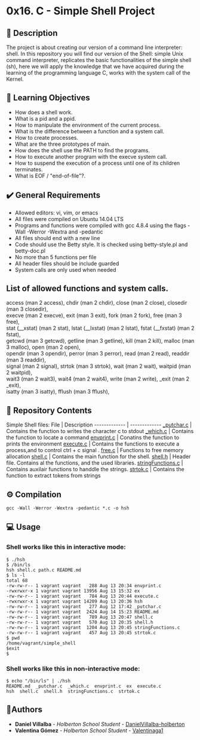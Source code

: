 # 0x16. C - Simple Shell Project
## 🚀 Description 
The project is about creating our version of a command line interpreter: shell.
In this repository you will find our version of the Shell: simple Unix command interpreter, replicates the basic functionalities of the simple shell (sh), here we will apply the knowledge that we have acquired during the learning of the programming language C, works with the system call of the Kernel.
## 📑 Learning Objectives
- How does a shell work.  
- What is a pid and a ppid.  
- How to manipulate the environment of the current process.  
- What is the difference between a function and a system call.  
- How to create processes.  
- What are the three prototypes of main.  
- How does the shell use the PATH to find the programs.  
- How to execute another program with the execve system call.  
- How to suspend the execution of a process until one of its children terminates.  
- What is EOF / "end-of-file"?.  
## ✔️ General Requirements  
- Allowed editors: vi, vim, or emacs
- All files were compiled on Ubuntu 14.04 LTS
- Programs and functions were compiled with gcc 4.8.4 using the flags -Wall -Werror -Wextra and -pedantic
- All files should end with a new line
- Code should use the Betty style. It is checked using betty-style.pl and betty-doc.pl
- No more than 5 functions per file
- All header files should be include guarded
- System calls are only used when needed
## List of allowed functions and system calls.  
access (man 2 access),
chdir (man 2 chdir),
close (man 2 close),
closedir (man 3 closedir),  
execve (man 2 execve),
exit (man 3 exit),
fork (man 2 fork),
free (man 3 free),  
stat (__xstat) (man 2 stat),
lstat (__lxstat) (man 2 lstat),
fstat (__fxstat) (man 2 fstat),  
getcwd (man 3 getcwd), 
getline (man 3 getline), 
kill (man 2 kill),
malloc (man 3 malloc),
open (man 2 open),   
opendir (man 3 opendir),
perror (man 3 perror),
read (man 2 read),
readdir (man 3 readdir),    
signal (man 2 signal),
strtok (man 3 strtok),
wait (man 2 wait),
waitpid (man 2 waitpid),  
wait3 (man 2 wait3),
wait4 (man 2 wait4),
write (man 2 write),
_exit (man 2 _exit),    
isatty (man 3 isatty),
fflush (man 3 fflush),  
## 📂 Repository Contents  
Simple Shell files:
File  | Description
------------- | -------------
[_putchar.c](https://github.com/Valentinaga1/simple_shell/blob/master/_putchar.c "_putchar.c")  | Contains the function to writes the character c to stdout
[_which.c](https://github.com/Valentinaga1/simple_shell/blob/master/_which.c "_which.c")  | Contains the function to locate a command
[envprint.c](https://github.com/Valentinaga1/simple_shell/blob/master/envprint.c "envprint.c")  | Conatins the function to prints the environment
[execute.c](https://github.com/Valentinaga1/simple_shell/blob/master/execute.c "execute.c")  | Contains the functions to execute a process,and to control ctrl + c signal . 
[free.c](https://github.com/Valentinaga1/simple_shell/blob/master/free.c "free.c")  | Functions to free memory allocation 
[shell.c](https://github.com/Valentinaga1/simple_shell/blob/master/shell.c "shell.c")  | Contains the main function for the shell.
[shell.h](https://github.com/Valentinaga1/simple_shell/blob/master/shell.h "shell.h")  | Header file. Contains al the functions, and the used libraries.
[stringFunctions.c](https://github.com/Valentinaga1/simple_shell/blob/master/stringFunctions.c "stringFunctions.c")  | Contains auxilair functions to handdle the strings.
[strtok.c](https://github.com/Valentinaga1/simple_shell/blob/master/strtok.c "strtok.c")  | Contains the function to extract tokens from strings 
## ⚙ Compilation
```
gcc -Wall -Werror -Wextra -pedantic *.c -o hsh
```
## 💻 Usage
### Shell works like this in interactive mode:  
```
$ ./hsh  
$ /bin/ls  
hsh shell.c path.c README.md   
$ ls -l  
total 68  
-rw-rw-r-- 1 vagrant vagrant   288 Aug 13 20:34 envprint.c   
-rwxrwxr-x 1 vagrant vagrant 13956 Aug 13 15:32 ex  
-rw-rw-r-- 1 vagrant vagrant   784 Aug 13 20:44 execute.c    
-rwxrwxr-x 1 vagrant vagrant 14209 Aug 13 20:36 hsh  
-rw-rw-r-- 1 vagrant vagrant   277 Aug 12 17:42 _putchar.c  
-rw-rw-r-- 1 vagrant vagrant  2424 Aug 14 15:23 README.md   
-rw-rw-r-- 1 vagrant vagrant   789 Aug 13 20:47 shell.c   
-rw-rw-r-- 1 vagrant vagrant   570 Aug 13 20:35 shell.h   
-rw-rw-r-- 1 vagrant vagrant  1204 Aug 13 20:45 stringFunctions.c   
-rw-rw-r-- 1 vagrant vagrant   457 Aug 13 20:45 strtok.c  
$ pwd   
/home/vagrant/simple_shell  
$exit    
$  
```
### Shell works like this in non-interactive mode:  
```
$ echo "/bin/ls" | ./hsh  
README.md  _putchar.c  _which.c  envprint.c  ex  execute.c   
hsh  shell.c  shell.h  stringFunctions.c  strtok.c  
```
## 🚀Authors
* **Daniel Villalba** - *Holberton School Student* - [DanielVillalba-holberton](https://github.com/DanielVillalba-holberton)
* **Valentina Gómez** - *Holberton School Student* - [Valentinaga1](https://github.com/Valentinaga1)
